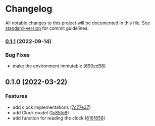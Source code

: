 # Changelog

All notable changes to this project will be documented in this file. See [standard-version](https://github.com/conventional-changelog/standard-version) for commit guidelines.

### [0.1.1](https://github.com/thewilkybarkid/clock-ts/compare/v0.1.0...v0.1.1) (2022-09-14)


### Bug Fixes

* make the environment immutable ([690ed98](https://github.com/thewilkybarkid/clock-ts/commit/690ed985237090a3b80178806fee58d290ec2783))

## 0.1.0 (2022-03-22)


### Features

* add clock implementations ([7c77e37](https://github.com/thewilkybarkid/clock-ts/commit/7c77e37cf594cd77a32507bc4a2fa85b55a77cb0))
* add Clock model ([1c85fe8](https://github.com/thewilkybarkid/clock-ts/commit/1c85fe8f91820d6a3719a9b86df23567d7f2f6d1))
* add function for reading the clock ([6161658](https://github.com/thewilkybarkid/clock-ts/commit/6161658a9df8310e9f981092df2e22f17ea9cb78))
